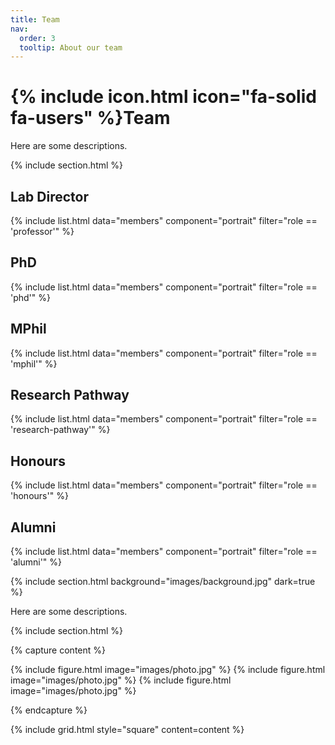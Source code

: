 ```yaml
---
title: Team
nav:
  order: 3
  tooltip: About our team
---
```

#  {% include icon.html icon="fa-solid fa-users" %}Team

Here are some descriptions.

{% include section.html %}

## Lab Director

{% include list.html data="members" component="portrait" filter="role == 'professor'" %}

## PhD

{% include list.html data="members" component="portrait" filter="role == 'phd'" %}

## MPhil

{% include list.html data="members" component="portrait" filter="role == 'mphil'" %}

## Research Pathway

{% include list.html data="members" component="portrait" filter="role == 'research-pathway'" %}

## Honours

{% include list.html data="members" component="portrait" filter="role == 'honours'" %}

## Alumni

{% include list.html data="members" component="portrait" filter="role == 'alumni'" %}

{% include section.html background="images/background.jpg" dark=true %}

Here are some descriptions.

{% include section.html %}

{% capture content %}

{% include figure.html image="images/photo.jpg" %}
{% include figure.html image="images/photo.jpg" %}
{% include figure.html image="images/photo.jpg" %}

{% endcapture %}

{% include grid.html style="square" content=content %}
